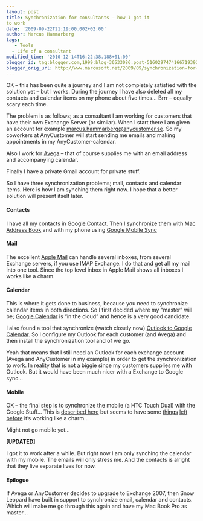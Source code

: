 ```yaml
---
layout: post
title: Synchronization for consultants – how I got it
to work
date: '2009-09-22T21:19:00.002+02:00'
author: Marcus Hammarberg
tags:
   - Tools
  - Life of a consultant
modified_time: '2010-12-14T16:22:38.188+01:00'
blogger_id: tag:blogger.com,1999:blog-36533086.post-5160297474166719392
blogger_orig_url: http://www.marcusoft.net/2009/09/synchronization-for-consultants-how-i.html
---
```



OK – this has been quite a journey and I am not completely satisfied
with the solution yet – but I works. During the journey I have also
deleted all my contacts and calendar items on my phone about five times…
Brrr – equally scary each time.

The problem is as follows; as a consultant I am working for customers
that have their own Exchange Server (or similar). When I start there I
am given an account for example <marcus.hammarberg@anycustomer.se>. So
my coworkers at AnyCustomer will start sending me emails and making
appointments in my AnyCustomer-calendar.

Also I work for <a href="http://www.avega.se/" target="_blank">Avega</a>
– that of course supplies me with an email address and accompanying
calendar.

Finally I have a private Gmail account for private stuff.

So I have three synchronization problems; mail, contacts and calendar
items. Here is how I am synching them right now. I hope that a better
solution will present itself later.

#### **Contacts**

I have all my contacts in
<a href="http://www.google.com/contacts" target="_blank">Google
Contact</a>. Then I synchronize them with
<a href="http://support.apple.com/kb/HT2486" target="_blank">Mac Address
Book</a> and with my phone using <a
href="http://www.google.com/support/mobile/bin/answer.py?hl=en&amp;answer=138636"
target="_blank">Google Mobile Sync</a>

#### **Mail**

The excellent
<a href="http://support.apple.com/kb/HT2500" target="_blank">Apple
Mail</a> can handle several inboxes, from several Exchange servers, if
you use IMAP Exchange. I do that and get all my mail into one tool.
Since the top level inbox in Apple Mail shows all inboxes I works like a
charm.

#### Calendar

This is where it gets done to business, because you need to synchronize
calendar items in both directions. So I first decided where my “master”
will be; <a href="http://www.google.com/calendar" target="_blank">Google
Calendar</a> is “in the cloud” and hence is a very good candidate.

I also found a tool that synchronize (watch closely now) <a
href="http://www.google.com/support/mobile/bin/answer.py?hl=en&amp;answer=138636"
target="_blank">Outlook to Google Calendar</a>. So I configure my
Outlook for each customer (and Avega) and then install the
synchronization tool and of we go.

Yeah that means that I still need an Outlook for each exchange account
(Avega and AnyCustomer in my example) in order to get the
synchronization to work. In reality that is not a biggie since my
customers supplies me with Outlook. But it would have been much nicer
with a Exchange to Google sync…

#### Mobile

OK – the final step is to synchronize the mobile (a HTC Touch Dual) with
the Google Stuff… This is <a
href="http://www.google.com/support/mobile/bin/answer.py?hl=en&amp;answer=138636"
target="_blank">described here</a> but seems to have some <a
href="http://www.google.com/support/forum/p/Google+Mobile/thread?tid=493c34793bbff407&amp;hl=en"
target="_blank">things</a> <a
href="http://www.google.com/support/forum/p/Google+Mobile/thread?tid=4801dd2cba81edff&amp;hl=en"
target="_blank">left</a> <a
href="http://www.google.com/support/forum/p/Google+Mobile/thread?tid=3ee4959c6b22532e&amp;hl=en"
target="_blank">before</a> it’s working like a charm…

Might not go mobile yet…

**\[UPDATED\]**

I got it to work after a while. But right now I am only synching the
calendar with my mobile. The emails will only stress me. And the
contacts is alright that they live separate lives for now.

#### Epilogue

If Avega or AnyCustomer decides to upgrade to Exchange 2007, then Snow
Leopard have built in support to synchronize email, calendar and
contacts. Which will make me go through this again and have my Mac Book
Pro as master…
